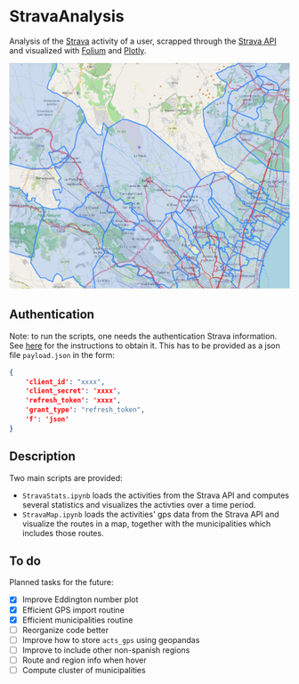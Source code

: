 # StravaAnalysis

Analysis of the [Strava](https://www.strava.com/) activity of a user, scrapped through the [Strava API](https://developers.strava.com/) and visualized with [Folium](https://python-visualization.github.io/folium/latest/) and [Plotly](https://plotly.com/).

!["Visualization example"](stravaexample.png)

## Authentication

Note: to run the scripts, one needs the authentication Strava information. See [here](https://developers.strava.com/docs/getting-started/) for the instructions to obtain it. This has to be provided as a json file `payload.json` in the form:

```json
{
    'client_id': "xxxx",
    'client_secret': 'xxxx',
    'refresh_token': 'xxxx',
    'grant_type': "refresh_token",
    'f': 'json'
}
```

## Description

Two main scripts are provided:

- `StravaStats.ipynb` loads the activities from the Strava API and computes several statistics and visualizes the activties over a time period.
- `StravaMap.ipynb` loads the activities' gps data from the Strava API and visualize the routes in a map, together with the municipalities which includes those routes.

## To do

Planned tasks for the future:

- [x] Improve Eddington number plot
- [x] Efficient GPS import routine
- [x] Efficient municipalities routine
- [ ] Reorganize code better
- [ ] Improve how to store `acts_gps` using geopandas
- [ ] Improve to include other non-spanish regions
- [ ] Route and region info when hover
- [ ] Compute cluster of municipalities
